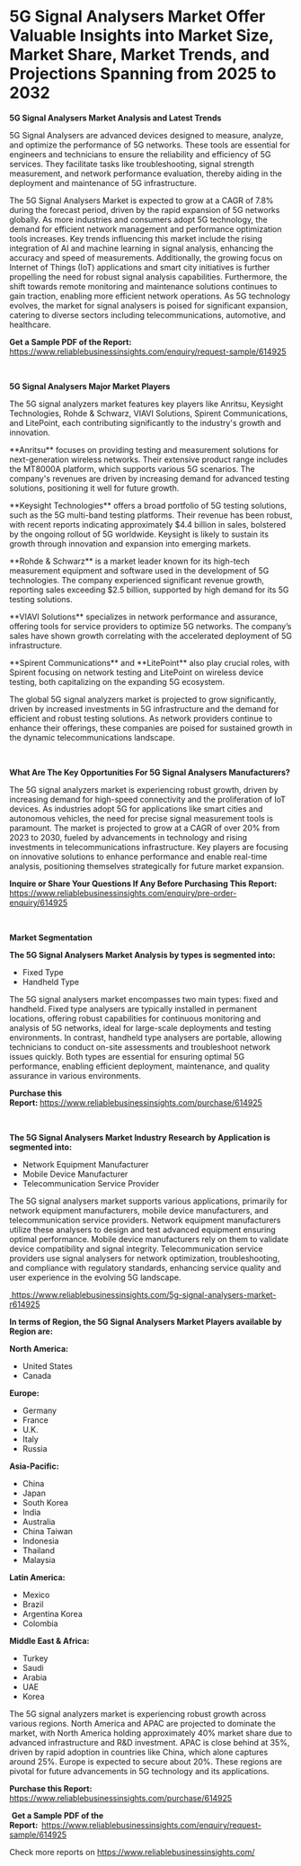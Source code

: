 <p><h1>5G Signal Analysers Market Offer Valuable Insights into Market Size, Market Share, Market Trends, and Projections Spanning from 2025 to 2032</h1></p><p><strong>5G Signal Analysers Market Analysis and Latest Trends</strong></p>
<p><p>5G Signal Analysers are advanced devices designed to measure, analyze, and optimize the performance of 5G networks. These tools are essential for engineers and technicians to ensure the reliability and efficiency of 5G services. They facilitate tasks like troubleshooting, signal strength measurement, and network performance evaluation, thereby aiding in the deployment and maintenance of 5G infrastructure.</p><p>The 5G Signal Analysers Market is expected to grow at a CAGR of 7.8% during the forecast period, driven by the rapid expansion of 5G networks globally. As more industries and consumers adopt 5G technology, the demand for efficient network management and performance optimization tools increases. Key trends influencing this market include the rising integration of AI and machine learning in signal analysis, enhancing the accuracy and speed of measurements. Additionally, the growing focus on Internet of Things (IoT) applications and smart city initiatives is further propelling the need for robust signal analysis capabilities. Furthermore, the shift towards remote monitoring and maintenance solutions continues to gain traction, enabling more efficient network operations. As 5G technology evolves, the market for signal analysers is poised for significant expansion, catering to diverse sectors including telecommunications, automotive, and healthcare.</p></p>
<p><strong>Get a Sample PDF of the Report:&nbsp;</strong> <a href="https://www.reliablebusinessinsights.com/enquiry/request-sample/614925?utm_campaign=2999&utm_medium=2&utm_source=Github&utm_content=ia&utm_term=24032025&utm_id=5g-signal-analysers">https://www.reliablebusinessinsights.com/enquiry/request-sample/614925</a></p>
<p>&nbsp;</p>
<p><strong>5G Signal Analysers Major Market Players</strong></p>
<p><p>The 5G signal analyzers market features key players like Anritsu, Keysight Technologies, Rohde & Schwarz, VIAVI Solutions, Spirent Communications, and LitePoint, each contributing significantly to the industry's growth and innovation.</p><p>**Anritsu** focuses on providing testing and measurement solutions for next-generation wireless networks. Their extensive product range includes the MT8000A platform, which supports various 5G scenarios. The company's revenues are driven by increasing demand for advanced testing solutions, positioning it well for future growth.</p><p>**Keysight Technologies** offers a broad portfolio of 5G testing solutions, such as the 5G multi-band testing platforms. Their revenue has been robust, with recent reports indicating approximately $4.4 billion in sales, bolstered by the ongoing rollout of 5G worldwide. Keysight is likely to sustain its growth through innovation and expansion into emerging markets.</p><p>**Rohde & Schwarz** is a market leader known for its high-tech measurement equipment and software used in the development of 5G technologies. The company experienced significant revenue growth, reporting sales exceeding $2.5 billion, supported by high demand for its 5G testing solutions.</p><p>**VIAVI Solutions** specializes in network performance and assurance, offering tools for service providers to optimize 5G networks. The company’s sales have shown growth correlating with the accelerated deployment of 5G infrastructure. </p><p>**Spirent Communications** and **LitePoint** also play crucial roles, with Spirent focusing on network testing and LitePoint on wireless device testing, both capitalizing on the expanding 5G ecosystem.</p><p>The global 5G signal analyzers market is projected to grow significantly, driven by increased investments in 5G infrastructure and the demand for efficient and robust testing solutions. As network providers continue to enhance their offerings, these companies are poised for sustained growth in the dynamic telecommunications landscape.</p></p>
<p>&nbsp;</p>
<p><strong>What Are The Key Opportunities For 5G Signal Analysers Manufacturers?</strong></p>
<p><p>The 5G signal analyzers market is experiencing robust growth, driven by increasing demand for high-speed connectivity and the proliferation of IoT devices. As industries adopt 5G for applications like smart cities and autonomous vehicles, the need for precise signal measurement tools is paramount. The market is projected to grow at a CAGR of over 20% from 2023 to 2030, fueled by advancements in technology and rising investments in telecommunications infrastructure. Key players are focusing on innovative solutions to enhance performance and enable real-time analysis, positioning themselves strategically for future market expansion.</p></p>
<p><strong>Inquire or Share Your Questions If Any Before Purchasing This Report:</strong> <a href="https://www.reliablebusinessinsights.com/enquiry/pre-order-enquiry/614925?utm_campaign=2999&utm_medium=2&utm_source=Github&utm_content=ia&utm_term=24032025&utm_id=5g-signal-analysers">https://www.reliablebusinessinsights.com/enquiry/pre-order-enquiry/614925</a></p>
<p>&nbsp;</p>
<p><strong>Market Segmentation</strong></p>
<p><strong>The 5G Signal Analysers Market Analysis by types is segmented into:</strong></p>
<p><ul><li>Fixed Type</li><li>Handheld Type</li></ul></p>
<p><p>The 5G signal analysers market encompasses two main types: fixed and handheld. Fixed type analysers are typically installed in permanent locations, offering robust capabilities for continuous monitoring and analysis of 5G networks, ideal for large-scale deployments and testing environments. In contrast, handheld type analysers are portable, allowing technicians to conduct on-site assessments and troubleshoot network issues quickly. Both types are essential for ensuring optimal 5G performance, enabling efficient deployment, maintenance, and quality assurance in various environments.</p></p>
<p><strong>Purchase this Report:&nbsp;</strong><a href="https://www.reliablebusinessinsights.com/purchase/614925?utm_campaign=2999&utm_medium=2&utm_source=Github&utm_content=ia&utm_term=24032025&utm_id=5g-signal-analysers">https://www.reliablebusinessinsights.com/purchase/614925</a></p>
<p>&nbsp;</p>
<p><strong>The 5G Signal Analysers Market Industry Research by Application is segmented into:</strong></p>
<p><ul><li>Network Equipment Manufacturer</li><li>Mobile Device Manufacturer</li><li>Telecommunication Service Provider</li></ul></p>
<p><p>The 5G signal analysers market supports various applications, primarily for network equipment manufacturers, mobile device manufacturers, and telecommunication service providers. Network equipment manufacturers utilize these analysers to design and test advanced equipment ensuring optimal performance. Mobile device manufacturers rely on them to validate device compatibility and signal integrity. Telecommunication service providers use signal analysers for network optimization, troubleshooting, and compliance with regulatory standards, enhancing service quality and user experience in the evolving 5G landscape.</p></p>
<p><a href="https://www.reliablebusinessinsights.com/5g-signal-analysers-market-r614925?utm_campaign=2999&utm_medium=2&utm_source=Github&utm_content=ia&utm_term=24032025&utm_id=5g-signal-analysers">&nbsp;https://www.reliablebusinessinsights.com/5g-signal-analysers-market-r614925</a></p>
<p><strong>In terms of Region, the 5G Signal Analysers Market Players available by Region are:</strong></p>
<p>
    <p> <strong> North America: </strong>
        <ul>
            <li>United States</li>
            <li>Canada</li>
        </ul>
        </p> 
    <p> <strong> Europe: </strong>
        <ul>
            <li>Germany</li>
            <li>France</li>
            <li>U.K.</li>
            <li>Italy</li>
            <li>Russia</li>
        </ul>
        </p> 
    <p> <strong> Asia-Pacific: </strong>
        <ul>
            <li>China</li>
            <li>Japan</li>
            <li>South Korea</li>
            <li>India</li>
            <li>Australia</li>
            <li>China Taiwan</li>
            <li>Indonesia</li>
            <li>Thailand</li>
            <li>Malaysia</li>
        </ul>
        </p> 
    <p> <strong> Latin America: </strong>
        <ul>
            <li>Mexico</li>
            <li>Brazil</li>
            <li>Argentina Korea</li>
            <li>Colombia</li>
        </ul>
        </p> 
    <p> <strong> Middle East & Africa: </strong>
        <ul>
            <li>Turkey</li>
            <li>Saudi</li>
            <li>Arabia</li>
            <li>UAE</li>
            <li>Korea</li>
        </ul>
    </p>
    </p>
<p><p>The 5G signal analyzers market is experiencing robust growth across various regions. North America and APAC are projected to dominate the market, with North America holding approximately 40% market share due to advanced infrastructure and R&D investment. APAC is close behind at 35%, driven by rapid adoption in countries like China, which alone captures around 25%. Europe is expected to secure about 20%. These regions are pivotal for future advancements in 5G technology and its applications.</p></p>
<p><strong>Purchase this Report: </strong><a href="https://www.reliablebusinessinsights.com/purchase/614925?utm_campaign=2999&utm_medium=2&utm_source=Github&utm_content=ia&utm_term=24032025&utm_id=5g-signal-analysers">https://www.reliablebusinessinsights.com/purchase/614925</a></p>
<p>&nbsp;<strong>Get a Sample PDF of the Report:&nbsp;&nbsp;</strong><a href="https://www.reliablebusinessinsights.com/enquiry/request-sample/614925?utm_campaign=2999&utm_medium=2&utm_source=Github&utm_content=ia&utm_term=24032025&utm_id=5g-signal-analysers">https://www.reliablebusinessinsights.com/enquiry/request-sample/614925</a></p>
<p><strong></strong></p>
<p>Check more reports on <a href="https://www.reliablebusinessinsights.com/?utm_campaign=2999&utm_medium=2&utm_source=Github&utm_content=ia&utm_term=24032025&utm_id=5g-signal-analysers">https://www.reliablebusinessinsights.com/</a></p>